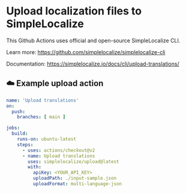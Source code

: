 # Upload localization files to SimpleLocalize

This Github Actions uses official and open-source SimpleLocalize CLI.

Learn more: https://github.com/simplelocalize/simplelocalize-cli

Documentation: https://simplelocalize.io/docs/cli/upload-translations/

## ☁️ Example upload action

```yml
name: 'Upload translations'
on:
  push:
    branches: [ main ]

jobs:
  build:
    runs-on: ubuntu-latest
    steps:
      - uses: actions/checkout@v2
      - name: Upload translations
        uses: simplelocalize/upload@latest
        with:
          apiKey: <YOUR_API_KEY>
          uploadPath: ./input-sample.json
          uploadFormat: multi-language-json
```
